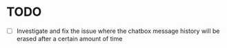 # TODO

- [ ] Investigate and fix the issue where the chatbox message history will be erased after a certain amount of time
